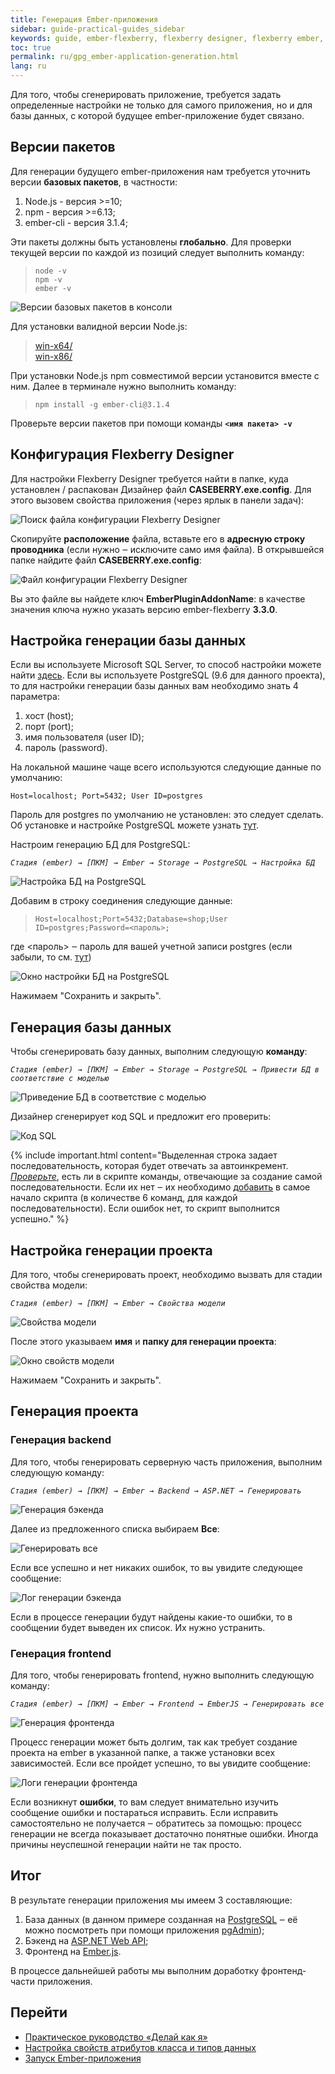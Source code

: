 ```yaml
---
title: Генерация Ember-приложения
sidebar: guide-practical-guides_sidebar
keywords: guide, ember-flexberry, flexberry designer, flexberry ember, диаграмма классов, приложение, генерация приложения, node, npm, ember-cli
toc: true
permalink: ru/gpg_ember-application-generation.html
lang: ru
---
```


Для того, чтобы сгенерировать приложение, требуется задать определенные настройки не только для самого приложения, но и для базы данных, с которой будущее ember-приложение будет связано.

## Версии пакетов

Для генерации будущего ember-приложения нам требуется уточнить версии **базовых пакетов**, в частности:

1. Node.js - версия >=10;
2. npm - версия >=6.13;
3. ember-cli - версия 3.1.4;

Эти пакеты должны быть установлены **глобально**. Для проверки текущей версии по каждой из позиций следует выполнить команду:

> `node -v`  
> `npm -v`  
> `ember -v`

![Версии базовых пакетов в консоли](/images/pages/guides/flexberry-ember/3-ember-application-generation/3-1.png)

Для установки валидной версии Node.js:

> [win-x64/](https://nodejs.org/dist/latest-v10.x/win-x64/)  
> [win-x86/](https://nodejs.org/dist/latest-v10.x/win-x86/)

При установки Node.js npm совместимой версии установится вместе с ним.
Далее в терминале нужно выполнить команду:

> `npm install -g ember-cli@3.1.4`

Проверьте версии пакетов при помощи команды **`<имя пакета> -v`**

## Конфигурация Flexberry Designer

Для настройки Flexberry Designer требуется найти в папке, куда установлен / распакован Дизайнер файл **CASEBERRY.exe.config**. Для этого вызовем свойства приложения (через ярлык в панели задач):

![Поиск файла конфигурации Flexberry Designer](/images/pages/guides/flexberry-ember/3-ember-application-generation/3-2.png)

Скопируйте **расположение** файла, вставьте его в **адресную строку проводника** (если нужно ‒ исключите само имя файла). В открывшейся папке найдите файл **CASEBERRY.exe.config**:

![Файл конфигурации Flexberry Designer](/images/pages/guides/flexberry-ember/3-ember-application-generation/3-3.png)

Вы это файле вы найдете ключ **EmberPluginAddonName**: в качестве значения ключа нужно указать версию ember-flexberry **3.3.0**.

## Настройка генерации базы данных

Если вы используете Microsoft SQL Server, то способ настройки можете найти [здесь](https://flexberry.github.io/ru/gpg_configuring-script-generator-db.html).
Если вы используете PostgreSQL (9.6 для данного проекта), то для настройки генерации базы данных вам необходимо знать 4 параметра:

1. хост (host);
2. порт (port);
3. имя пользователя (user ID);
4. пароль (password).

На локальной машине чаще всего используются следующие данные по умолчанию:

`Host=localhost; Port=5432; User ID=postgres`

Пароль для postgres по умолчанию не установлен: это следует сделать. Об установке и настройке PostgreSQL можете узнать [тут](https://winitpro.ru/index.php/2019/10/25/ustanovka-nastrojka-postgresql-v-windows/).

Настроим генерацию БД для PostgreSQL:

*`Стадия (ember) → [ПКМ] → Ember → Storage → PostgreSQL → Настройка БД`*

![Настройка БД на PostgreSQL](/images/pages/guides/flexberry-ember/3-ember-application-generation/3-4.png)

Добавим в строку соединения следующие данные:

> `Host=localhost;Port=5432;Database=shop;User ID=postgres;Password=<пароль>;`

где <пароль> ‒ пароль для вашей учетной записи postgres (если забыли, то см. <a href="https://oracleplsql.ru/change-a-user-password-postgresql.html">тут</a>)

![Окно настройки БД на PostgreSQL](/images/pages/guides/flexberry-ember/3-ember-application-generation/3-5.png)

Нажимаем "Сохранить и закрыть".

## Генерация базы данных

Чтобы сгенерировать базу данных, выполним следующую **команду**:

*`Стадия (ember) → [ПКМ] → Ember → Storage → PostgreSQL → Привести БД в соответствие с моделью`*

![Приведение БД в соответствие с моделью](/images/pages/guides/flexberry-ember/3-ember-application-generation/3-6.png)

Дизайнер сгенерирует код SQL и предложит его проверить:

![Код SQL](/images/pages/guides/flexberry-ember/3-ember-application-generation/3-7.png)

{% include important.html content="Выделенная строка задает последовательность, которая будет отвечать за автоинкремент. <u>*Проверьте*</u>, есть ли в скрипте команды, отвечающие за создание самой последовательности. Если их нет ‒ их необходимо [добавить](https://www.postgresql.org/docs/9.6/sql-createsequence.html) в самое начало скрипта (в количестве 6 команд, для каждой последовательности).
Если ошибок нет, то скрипт выполнится успешно." %}

## Настройка генерации проекта

Для того, чтобы сгенерировать проект, необходимо вызвать для стадии свойства модели:

*`Стадия (ember) → [ПКМ] → Ember → Свойства модели`*

![Свойства модели](/images/pages/guides/flexberry-ember/3-ember-application-generation/3-8.png)

После этого указываем **имя** и **папку для генерации проекта**:

![Окно свойств модели](/images/pages/guides/flexberry-ember/3-ember-application-generation/3-9.png)

Нажимаем "Сохранить и закрыть".

## Генерация проекта

### Генерация backend

Для того, чтобы генерировать серверную часть приложения, выполним следующую команду:

*`Стадия (ember) → [ПКМ] → Ember → Backend → ASP.NET → Генерировать`*

![Генерация бэкенда](/images/pages/guides/flexberry-ember/3-ember-application-generation/3-10.png)

Далее из предложенного списка выбираем **Все**:

![Генерировать все](/images/pages/guides/flexberry-ember/3-ember-application-generation/3-11.png)

Если все успешно и нет никаких ошибок, то вы увидите следующее сообщение:

![Лог генерации бэкенда](/images/pages/guides/flexberry-ember/3-ember-application-generation/3-12.png)

Если в процессе генерации будут найдены какие-то ошибки, то в сообщении будет выведен их список. Их нужно устранить.

### Генерация frontend

Для того, чтобы генерировать frontend, нужно выполнить следующую команду:

*`Стадия (ember) → [ПКМ] → Ember → Frontend → EmberJS → Генерировать все`*

![Генерация фронтенда](/images/pages/guides/flexberry-ember/3-ember-application-generation/3-13.png)

Процесс генерации может быть долгим, так как требует создание проекта на ember в указанной папке, а также установки всех зависимостей.
Если все пройдет успешно, то вы увидите сообщение:

![Логи генерации фронтенда](/images/pages/guides/flexberry-ember/3-ember-application-generation/3-14.png)

Если возникнут **ошибки**, то вам следует внимательно изучить сообщение ошибки и постараться исправить. Если исправить самостоятельно не получается ‒ обратитесь за помощью: процесс генерации не всегда показывает достаточно понятные ошибки. Иногда причины неуспешной генерации найти не так просто.

## Итог

В результате генерации приложения мы имеем 3 составляющие:

1. База данных (в данном примере созданная на
   [PostgreSQL](https://www.postgresql.org/) ‒ её можно посмотреть при помощи приложения [pgAdmin](https://www.pgadmin.org/download/));
2. Бэкенд на [ASP.NET Web API](https://dotnet.microsoft.com/apps/aspnet/apis);
3. Фронтенд на [Ember.js](https://guides.emberjs.com/v3.1.0/).

В процессе дальнейшей работы мы выполним доработку фронтенд-части приложения.

## Перейти

* [Практическое руководство «Делай как я»](gpg_landing-page.html) <i class="fa fa-arrow-up" aria-hidden="true"></i>
* [Настройка свойств атрибутов класса и типов данных](gpg_autocomplete-and-data-types.html) <i class="fa fa-arrow-left" aria-hidden="true"></i>
* [Запуск Ember-приложения](gpg_launch-ember-applications.html) <i class="fa fa-arrow-right" aria-hidden="true"></i>
